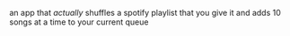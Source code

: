 an app that *actually* shuffles a spotify playlist that you give it and adds 10 songs at a time to your current queue
